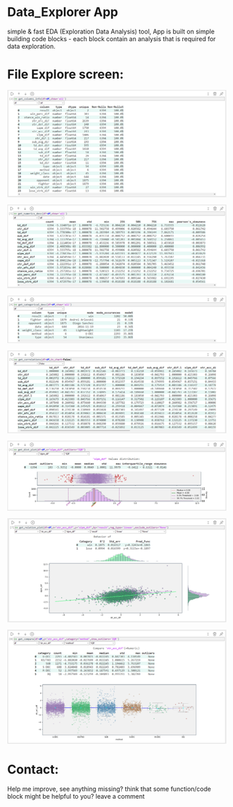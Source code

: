# Data_Explorer App
simple & fast EDA (Exploration Data Analysis) tool, 
App is built on simple building code blocks - each block contain an analysis
that is required for data exploration.

# File Explore screen:
![get_columns_info](screenshots/get_columns_info.png)

![get_numerics_desc](screenshots/get_numerics_desc.png)

![get_categorical_desc](screenshots/get_categorical_desc.png)

![get_correlations](screenshots/get_correlations.png)

![get_dist_plot](screenshots/get_dist_plot.png)

![get_relation_plot](screenshots/get_relation_plot.png)

![get_comapre](screenshots/get_compare.png)

# Contact:
Help me improve,
see anything missing?
think that some function/code block might be helpful to you?
leave a comment 



